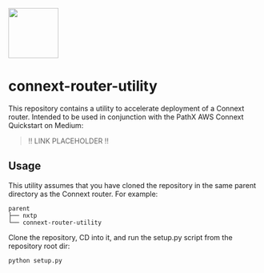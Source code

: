 <p float="left">
  <img height=100 src="https://i.ibb.co/yf9cqPx/Path-X-connext.png">
 </p>

# connext-router-utility

This repository contains a utility to accelerate deployment of a Connext router. Intended to be used in conjunction with the PathX AWS Connext Quickstart on Medium:

> !! LINK PLACEHOLDER !!

## Usage

This utility assumes that you have cloned the repository in the same parent directory as the Connext router. For example:

```
parent
├── nxtp
└── connext-router-utility
``` 

Clone the repository, CD into it, and run the setup.py script from the repository root dir:

```
python setup.py
```
